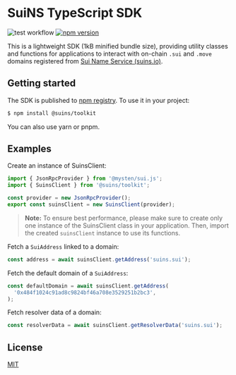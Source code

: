 # SuiNS TypeScript SDK

![test workflow](https://github.com/SuiNSdapp/toolkit/actions/workflows/e2e-test.yml/badge.svg)
[![npm version](https://badge.fury.io/js/@suins%2Ftoolkit.svg)](https://badge.fury.io/js/@suins%2Ftoolkit)

This is a lightweight SDK (1kB minified bundle size), providing utility classes and functions for applications to interact with on-chain `.sui` and `.move` domains registered from [Sui Name Service (suins.io)](https://suins.io).

## Getting started

The SDK is published to [npm registry](https://www.npmjs.com/package/@suins/toolkit). To use it in your project:

```bash
$ npm install @suins/toolkit
```

You can also use yarn or pnpm.

## Examples

Create an instance of SuinsClient:

```typescript
import { JsonRpcProvider } from '@mysten/sui.js';
import { SuinsClient } from '@suins/toolkit';

const provider = new JsonRpcProvider();
export const suinsClient = new SuinsClient(provider);
```

> **Note:** To ensure best performance, please make sure to create only one instance of the SuinsClient class in your application. Then, import the created `suinsClient` instance to use its functions.

Fetch a `SuiAddress` linked to a domain:

```typescript
const address = await suinsClient.getAddress('suins.sui');
```

Fetch the default domain of a `SuiAddress`:

```typescript
const defaultDomain = await suinsClient.getAddress(
  '0x484f1024c91ad8c9824bf46a708e3529251b2bc3',
);
```

Fetch resolver data of a domain:

```typescript
const resolverData = await suinsClient.getResolverData('suins.sui');
```

## License

[MIT](https://github.com/SuiNSdapp/toolkit/blob/main/LICENSE.md)
